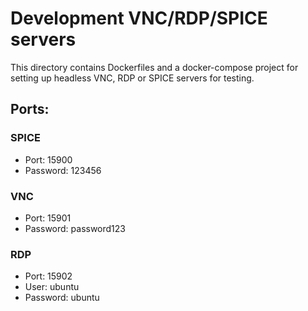 # Development VNC/RDP/SPICE servers

This directory contains Dockerfiles and a docker-compose project for setting up headless
VNC, RDP or SPICE servers for testing.

## Ports:

### SPICE

- Port: 15900
- Password: 123456

### VNC

- Port: 15901
- Password: password123

### RDP

- Port: 15902
- User: ubuntu
- Password: ubuntu
